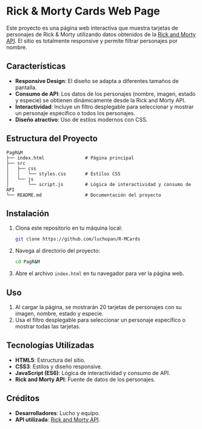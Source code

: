 # Rick & Morty Cards Web Page

Este proyecto es una página web interactiva que muestra tarjetas de personajes de Rick & Morty utilizando datos obtenidos de la [Rick and Morty API](https://rickandmortyapi.com/). El sitio es totalmente responsive y permite filtrar personajes por nombre.

## Características

- **Responsive Design**: El diseño se adapta a diferentes tamaños de pantalla.
- **Consumo de API**: Los datos de los personajes (nombre, imagen, estado y especie) se obtienen dinámicamente desde la Rick and Morty API.
- **Interactividad**: Incluye un filtro desplegable para seleccionar y mostrar un personaje específico o todos los personajes.
- **Diseño atractivo**: Uso de estilos modernos con CSS.

## Estructura del Proyecto

```
PagR&M
├── index.html               # Página principal
├── src
│   ├── css
│   │   └── styles.css       # Estilos CSS
│   └── js
│       └── script.js        # Lógica de interactividad y consumo de API
└── README.md                # Documentación del proyecto
```

## Instalación

1. Clona este repositorio en tu máquina local:
   ```bash
   git clone https://github.com/luchopan/R-MCards
   ```
2. Navega al directorio del proyecto:
   ```bash
   cd PagR&M
   ```
3. Abre el archivo `index.html` en tu navegador para ver la página web.

## Uso

1. Al cargar la página, se mostrarán 20 tarjetas de personajes con su imagen, nombre, estado y especie.
2. Usa el filtro desplegable para seleccionar un personaje específico o mostrar todas las tarjetas.

## Tecnologías Utilizadas

- **HTML5**: Estructura del sitio.
- **CSS3**: Estilos y diseño responsive.
- **JavaScript (ES6)**: Lógica de interactividad y consumo de API.
- **Rick and Morty API**: Fuente de datos de los personajes.

## Créditos

- **Desarrolladores**: Lucho y equipo.
- **API utilizada**: [Rick and Morty API](https://rickandmortyapi.com/).
